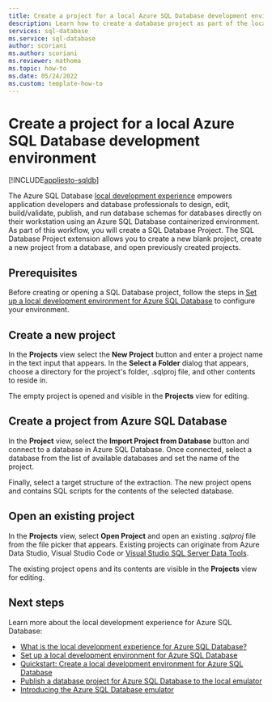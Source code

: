 ```yaml
---
title: Create a project for a local Azure SQL Database development environment
description: Learn how to create a database project as part of the local development experience for Azure SQL Database.
services: sql-database
ms.service: sql-database
author: scoriani
ms.author: scoriani
ms.reviewer: mathoma
ms.topic: how-to 
ms.date: 05/24/2022
ms.custom: template-how-to 
---
```


# Create a project for a local Azure SQL Database development environment
[!INCLUDE[appliesto-sqldb](../includes/appliesto-sqldb.md)]

The Azure SQL Database [local development experience](local-dev-experience-overview.md) empowers application developers and database professionals to design, edit, build/validate, publish, and run database schemas for databases directly on their workstation using an Azure SQL Database containerized environment. As part of this workflow, you will create a SQL Database Project. The SQL Database Project extension allows you to create a new blank project, create a new project from a database, and open previously created projects. 

## Prerequisites

Before creating or opening a SQL Database project, follow the steps in [Set up a local development environment for Azure SQL Database](local-dev-experience-set-up-dev-environment.md) to configure your environment.

## Create a new project

In the **Projects** view select the **New Project** button and enter a project name in the text input that appears.  In the **Select a Folder** dialog that appears, choose a directory for the project's folder, .sqlproj file, and other contents to reside in.

The empty project is opened and visible in the **Projects** view for editing.

## Create a project from Azure SQL Database

In the **Project** view, select the **Import Project from Database** button and connect to a database in Azure SQL Database.  Once connected, select a database from the list of available databases and set the name of the project.

Finally, select a target structure of the extraction. The new project opens and contains SQL scripts for the contents of the selected database.

## Open an existing project

In the **Projects** view, select **Open Project** and open an existing *.sqlproj* file from the file picker that appears. Existing projects can originate from Azure Data Studio, Visual Studio Code or [Visual Studio SQL Server Data Tools](/sql/ssdt/sql-server-data-tools).

The existing project opens and its contents are visible in the **Projects** view for editing.

## Next steps

Learn more about the local development experience for Azure SQL Database:

- [What is the local development experience for Azure SQL Database?](local-dev-experience-overview.md)
- [Set up a local development environment for Azure SQL Database](local-dev-experience-set-up-dev-environment.md)
- [Quickstart: Create a local development environment for Azure SQL Database](local-dev-experience-quickstart.md)
- [Publish a database project for Azure SQL Database to the local emulator](local-dev-experience-publish-emulator.md)
- [Introducing the Azure SQL Database emulator](local-dev-experience-sql-database-emulator.md)